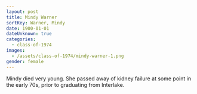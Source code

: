 ```yaml
---
layout: post
title: Mindy Warner
sortKey: Warner, Mindy
date: 1900-01-01
dateUnknown: true
categories:
  - class-of-1974
images:
  - /assets/class-of-1974/mindy-warner-1.png
gender: female
---
```

Mindy died very young. She passed away of kidney failure at some point in the early 70s, prior to graduating from Interlake.